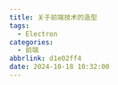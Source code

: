 ```yaml
---
title: 关于前端技术的造型
tags:
  - Electron
categories:
  - 前端
abbrlink: d1e02ff4
date: 2024-10-18 10:32:00
---
```

